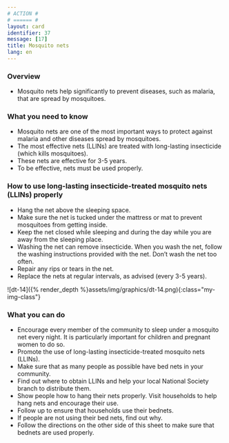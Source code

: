 ```yaml
---
# ACTION #
# ====== #
layout: card
identifier: 37
message: [17]
title: Mosquito nets
lang: en
---
```


### Overview

- Mosquito nets help significantly to prevent diseases, such as malaria, that are spread by mosquitoes.

### What you need to know

- Mosquito nets are one of the most important ways to protect against malaria and other diseases spread by mosquitoes.
-	The most effective nets (LLINs) are treated with long-lasting insecticide (which kills mosquitoes).
-	These nets are effective for 3-5 years.
-	To be effective, nets must be used properly. 

### How to use long-lasting insecticide-treated mosquito nets (LLINs) properly

- Hang the net above the sleeping space.
-	Make sure the net is tucked under the mattress or mat to prevent mosquitoes from getting inside.
-	Keep the net closed while sleeping and during the day while you are away from the sleeping place.
-	Washing the net can remove insecticide. When you wash the net, follow the washing instructions provided with the net. Don’t wash the net too often.
-	Repair any rips or tears in the net.
-	Replace the nets at regular intervals, as advised (every 3-5 years).

![dt-14]({% render_depth %}assets/img/graphics/dt-14.png){:class="my-img-class"}

### What you can do

- Encourage every member of the community to sleep under a mosquito net every night. It is particularly important for children and pregnant women to do so.
-	Promote the use of long-lasting insecticide-treated mosquito nets (LLINs).
-	Make sure that as many people as possible have bed nets in your community.
-	Find out where to obtain LLINs and help your local National Society branch to distribute them.
-	Show people how to hang their nets properly. Visit households to help hang nets and encourage their use. 
-	Follow up to ensure that households use their bednets. 
-	If people are not using their bed nets, find out why.
-	Follow the directions on the other side of this sheet to make sure that bednets are used properly.
